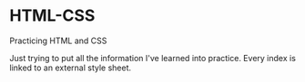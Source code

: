 # HTML-CSS
Practicing HTML and CSS

Just trying to put all the information I've learned into practice. Every index is linked to an external style sheet.
